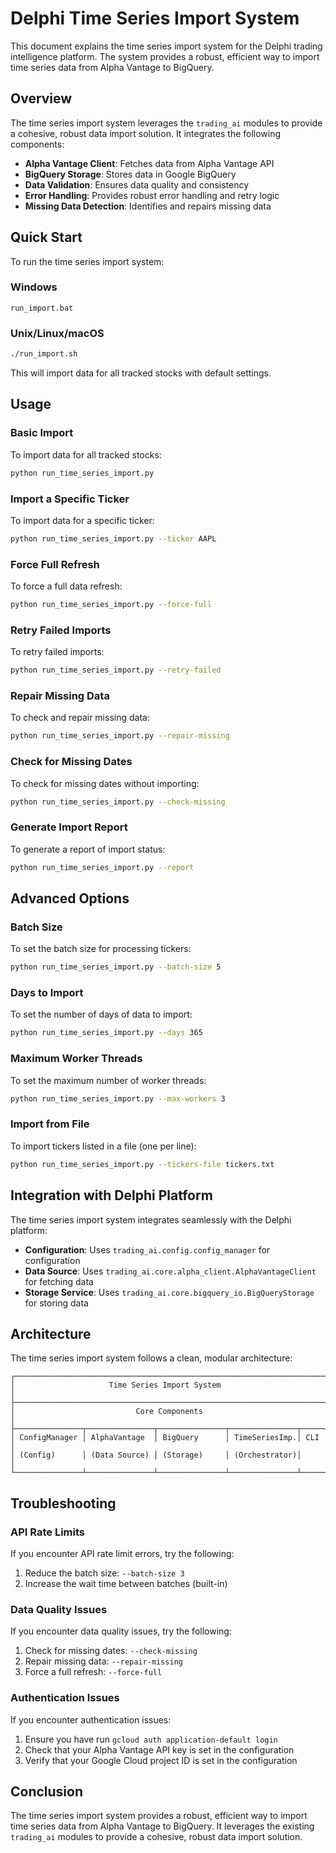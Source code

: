 # Delphi Time Series Import System

This document explains the time series import system for the Delphi trading intelligence platform. The system provides a robust, efficient way to import time series data from Alpha Vantage to BigQuery.

## Overview

The time series import system leverages the `trading_ai` modules to provide a cohesive, robust data import solution. It integrates the following components:

- **Alpha Vantage Client**: Fetches data from Alpha Vantage API
- **BigQuery Storage**: Stores data in Google BigQuery
- **Data Validation**: Ensures data quality and consistency
- **Error Handling**: Provides robust error handling and retry logic
- **Missing Data Detection**: Identifies and repairs missing data

## Quick Start

To run the time series import system:

### Windows

```batch
run_import.bat
```

### Unix/Linux/macOS

```bash
./run_import.sh
```

This will import data for all tracked stocks with default settings.

## Usage

### Basic Import

To import data for all tracked stocks:

```bash
python run_time_series_import.py
```

### Import a Specific Ticker

To import data for a specific ticker:

```bash
python run_time_series_import.py --ticker AAPL
```

### Force Full Refresh

To force a full data refresh:

```bash
python run_time_series_import.py --force-full
```

### Retry Failed Imports

To retry failed imports:

```bash
python run_time_series_import.py --retry-failed
```

### Repair Missing Data

To check and repair missing data:

```bash
python run_time_series_import.py --repair-missing
```

### Check for Missing Dates

To check for missing dates without importing:

```bash
python run_time_series_import.py --check-missing
```

### Generate Import Report

To generate a report of import status:

```bash
python run_time_series_import.py --report
```

## Advanced Options

### Batch Size

To set the batch size for processing tickers:

```bash
python run_time_series_import.py --batch-size 5
```

### Days to Import

To set the number of days of data to import:

```bash
python run_time_series_import.py --days 365
```

### Maximum Worker Threads

To set the maximum number of worker threads:

```bash
python run_time_series_import.py --max-workers 3
```

### Import from File

To import tickers listed in a file (one per line):

```bash
python run_time_series_import.py --tickers-file tickers.txt
```

## Integration with Delphi Platform

The time series import system integrates seamlessly with the Delphi platform:

- **Configuration**: Uses `trading_ai.config.config_manager` for configuration
- **Data Source**: Uses `trading_ai.core.alpha_client.AlphaVantageClient` for fetching data
- **Storage Service**: Uses `trading_ai.core.bigquery_io.BigQueryStorage` for storing data

## Architecture

The time series import system follows a clean, modular architecture:

```
┌─────────────────────────────────────────────────────────────────────┐
│                     Time Series Import System                        │
├─────────────────────────────────────────────────────────────────────┤
│                           Core Components                            │
├───────────────┬───────────────┬───────────────┬───────────────┬─────┤
│ ConfigManager │ AlphaVantage  │ BigQuery      │ TimeSeriesImp.│ CLI │
│ (Config)      │ (Data Source) │ (Storage)     │ (Orchestrator)│     │
└───────────────┴───────────────┴───────────────┴───────────────┴─────┘
```

## Troubleshooting

### API Rate Limits

If you encounter API rate limit errors, try the following:

1. Reduce the batch size: `--batch-size 3`
2. Increase the wait time between batches (built-in)

### Data Quality Issues

If you encounter data quality issues, try the following:

1. Check for missing dates: `--check-missing`
2. Repair missing data: `--repair-missing`
3. Force a full refresh: `--force-full`

### Authentication Issues

If you encounter authentication issues:

1. Ensure you have run `gcloud auth application-default login`
2. Check that your Alpha Vantage API key is set in the configuration
3. Verify that your Google Cloud project ID is set in the configuration

## Conclusion

The time series import system provides a robust, efficient way to import time series data from Alpha Vantage to BigQuery. It leverages the existing `trading_ai` modules to provide a cohesive, robust data import solution.
